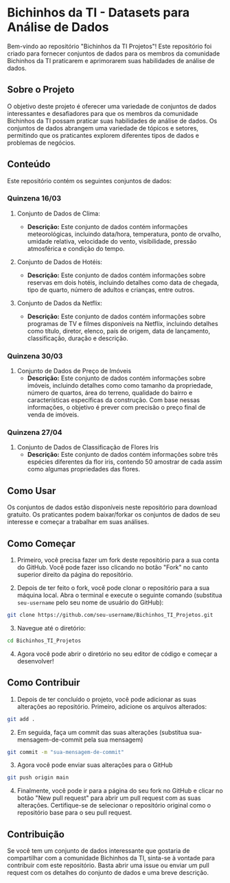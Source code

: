 # Bichinhos da TI - Datasets para Análise de Dados

Bem-vindo ao repositório "Bichinhos da TI Projetos"! Este repositório foi criado para fornecer conjuntos de dados para os membros da comunidade Bichinhos da TI praticarem e aprimorarem suas habilidades de análise de dados.

## Sobre o Projeto

O objetivo deste projeto é oferecer uma variedade de conjuntos de dados interessantes e desafiadores para que os membros da comunidade Bichinhos da TI possam praticar suas habilidades de análise de dados. Os conjuntos de dados abrangem uma variedade de tópicos e setores, permitindo que os praticantes explorem diferentes tipos de dados e problemas de negócios.

## Conteúdo

Este repositório contém os seguintes conjuntos de dados:

### Quinzena 16/03

1. Conjunto de Dados de Clima:
   - **Descrição:** Este conjunto de dados contém informações meteorológicas, incluindo data/hora, temperatura, ponto de orvalho, umidade relativa, velocidade do vento, visibilidade, pressão atmosférica e condição do tempo.

2. Conjunto de Dados de Hotéis:
   - **Descrição:** Este conjunto de dados contém informações sobre reservas em dois hotéis, incluindo detalhes como data de chegada, tipo de quarto, número de adultos e crianças, entre outros.

3. Conjunto de Dados da Netflix:
   - **Descrição:** Este conjunto de dados contém informações sobre programas de TV e filmes disponíveis na Netflix, incluindo detalhes como título, diretor, elenco, país de origem, data de lançamento, classificação, duração e descrição.

### Quinzena 30/03

1. Conjunto de Dados de Preço de Imóveis
   - **Descrição:** Este conjunto de dados contém informações sobre imóveis, incluindo detalhes como como tamanho da propriedade, número de quartos, área do terreno, qualidade do bairro e características específicas da construção. Com base nessas informações, o objetivo é prever com precisão o preço final de venda de imóveis.

### Quinzena 27/04

1. Conjunto de Dados de Classificação de Flores Iris
   - **Descrição:** Este conjunto de dados contém informações sobre três espécies diferentes da flor iris, contendo 50 amostrar de cada assim como algumas propriedades das flores.

## Como Usar

Os conjuntos de dados estão disponíveis neste repositório para download gratuito. Os praticantes podem baixar/forkar os conjuntos de dados de seu interesse e começar a trabalhar em suas análises.

## Como Começar

1. Primeiro, você precisa fazer um fork deste repositório para a sua conta do GitHub. Você pode fazer isso clicando no botão "Fork" no canto superior direito da página do repositório.

2. Depois de ter feito o fork, você pode clonar o repositório para a sua máquina local. Abra o terminal e execute o seguinte comando (substitua `seu-username` pelo seu nome de usuário do GitHub):

```bash
git clone https://github.com/seu-username/Bichinhos_TI_Projetos.git
```

3. Navegue até o diretório:

```bash
cd Bichinhos_TI_Projetos
```

4. Agora você pode abrir o diretório no seu editor de código e começar a desenvolver!

## Como Contribuir

1. Depois de ter concluído o projeto, você pode adicionar as suas alterações ao repositório. Primeiro, adicione os arquivos alterados:

```bash
git add .
```

2. Em seguida, faça um commit das suas alterações (substitua sua-mensagem-de-commit pela sua mensagem)

```bash
git commit -m "sua-mensagem-de-commit"
```

3. Agora você pode enviar suas alterações para o GitHub

```bash
git push origin main
```

4. Finalmente, você pode ir para a página do seu fork no GitHub e clicar no botão "New pull request" para abrir um pull request com as suas alterações. Certifique-se de selecionar o repositório original como o repositório base para o seu pull request.


## Contribuição

Se você tem um conjunto de dados interessante que gostaria de compartilhar com a comunidade Bichinhos da TI, sinta-se à vontade para contribuir com este repositório. Basta abrir uma issue ou enviar um pull request com os detalhes do conjunto de dados e uma breve descrição.